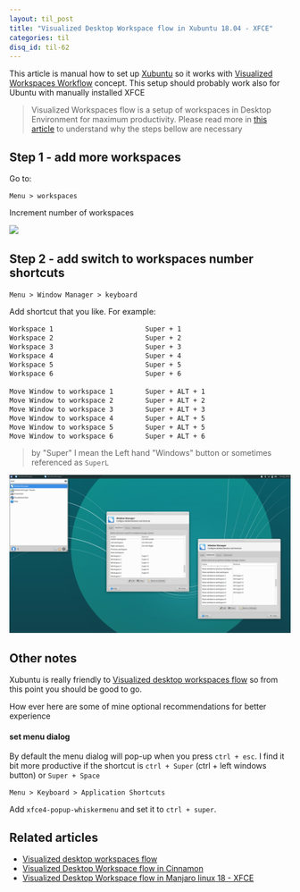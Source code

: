 ```yaml
---
layout: til_post
title: "Visualized Desktop Workspace flow in Xubuntu 18.04 - XFCE"
categories: til
disq_id: til-62
---
```



This article is manual how to set up [Xubuntu](https://xubuntu.org/) so it works with   [Visualized Workspaces Workflow](https://blog.eq8.eu/article/visualized-desktop-workspaces-flow.html) concept.
This setup should probably work also for Ubuntu with manually installed XFCE


> Visualized Workspaces flow is a setup of workspaces in Desktop Environment for maximum productivity.  Please read more in [this article](https://blog.eq8.eu/article/visualized-desktop-workspaces-flow.html) to understand why the steps bellow are necessary

## Step 1 - add more workspaces

 Go to:

```
Menu > workspaces 
```

Increment number of workspaces

![](https://raw.githubusercontent.com/equivalent/equivalent.github.io/master/assets/2019/xubuntu-step1-set-workspaces)

## Step 2  - add  switch to workspaces number shortcuts

```
Menu > Window Manager > keyboard
```

Add shortcut that you like. For example:

```
Workspace 1                       Super + 1
Workspace 2                       Super + 2
Workspace 3                       Super + 3
Workspace 4                       Super + 4
Workspace 5                       Super + 5
Workspace 6                       Super + 6

Move Window to workspace 1        Super + ALT + 1
Move Window to workspace 2        Super + ALT + 2
Move Window to workspace 3        Super + ALT + 3
Move Window to workspace 4        Super + ALT + 5
Move Window to workspace 5        Super + ALT + 5
Move Window to workspace 6        Super + ALT + 6
```

> by "Super" I mean the Left hand  "Windows" button or sometimes
> referenced as `SuperL`

![](https://raw.githubusercontent.com/equivalent/equivalent.github.io/master/assets/2019/xubuntu-step2-workpsace-shortcuts.png)


## Other notes


Xubuntu is really friendly to [Visualized desktop workspaces flow](https://blog.eq8.eu/article/visualized-desktop-workspaces-flow.html)
so from this point you should be good to go.

How ever here are some of mine optional recommendations for better
experience


#### set menu dialog

By default the menu dialog will pop-up when you press `ctrl + esc`. I
find it bit more productive if the shortcut is `ctrl + Super` (ctrl + left
windows button) or `Super + Space`


```
Menu > Keyboard > Application Shortcuts
```

Add `xfce4-popup-whiskermenu` and set it to `ctrl + super`.




## Related articles

* [Visualized desktop workspaces flow](https://blog.eq8.eu/article/visualized-desktop-workspaces-flow.html)
* [Visualized Desktop Workspace flow in Cinnamon](https://blog.eq8.eu/til/cinnamon-workspaces.html)
* [Visualized Desktop Workspace flow in Manjaro linux 18 - XFCE](https://blog.eq8.eu/til/xfce-workspaces.html)

